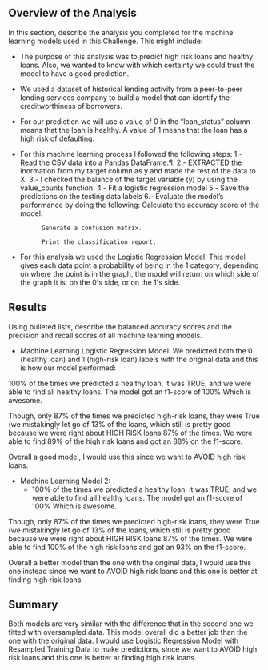 
## Overview of the Analysis

In this section, describe the analysis you completed for the machine learning models used in this Challenge. This might include:

* The purpose of this analysis was to predict high risk loans and healthy loans. Also, we wanted to know with which certainty we could
trust the model to have a good prediction.
* We used a dataset of historical lending activity from a peer-to-peer lending services company to build a model that can identify the
creditworthiness of borrowers.
* For our prediction we will use a value of 0 in the “loan_status” column means that the loan is healthy. A value of 1 means that the loan has a high risk of defaulting.
* For this machine learning process I followed the following steps:
        1.- Read the CSV data into a Pandas DataFrame.¶.
        2.- EXTRACTED the inormation from my target column as y and made the rest of the data to X.
        3.- I checked the balance of the target variable (y) by using the value_counts function.
        4.- Fit a logistic regression model
        5.- Save the predictions on the testing data labels
        6.-  Evaluate the model’s performance by doing the following:
            Calculate the accuracy score of the model.

            Generate a confusion matrix.

            Print the classification report.
* For this analysis we used the Logistic Regression Model. This model gives each data point a probability of being in the 1 category, depending on where the point is in the graph, the model will return on which side of the graph it is, on the 0's side, or on the 1's side. 

## Results

Using bulleted lists, describe the balanced accuracy scores and the precision and recall scores of all machine learning models.

* Machine Learning Logistic Regression Model:
 We predicted both the 0 (healthy loan) and 1 (high-risk loan) labels with the original data and this is how our model performed:

100% of the times we predicted a healthy loan, it was TRUE, and we were able to find all healthy loans. The model got an f1-score of 100% Which is awesome.

Though, only 87% of the times we predicted high-risk loans, they were True (we mistakingly let go of 13% of the loans, which still is pretty good because we were right about HIGH RISK loans 87% of the times. We were able to find 89% of the high risk loans and got an 88% on the f1-score.

Overall a good model, I would use this since we want to AVOID high risk loans.



* Machine Learning Model 2:
  * 100% of the times we predicted a healthy loan, it was TRUE, and we were able to find all healthy loans. The model got an f1-score of 100% Which is awesome.

Though, only 87% of the times we predicted high-risk loans, they were True (we mistakingly let go of 13% of the loans, which still is pretty good because we were right about HIGH RISK loans 87% of the times. We were able to find 100% of the high risk loans and got an 93% on the f1-score.

Overall a better model than the one with the original data, I would use this one instead since we want to AVOID high risk loans and this one is better at finding high risk loans.

## Summary

Both models are very similar with the difference that in the second one we fitted with oversampled data. This model overall did a better job than the one with the original data. I would use Logistic Regression Model with Resampled Training Data to make predictions, since we want to AVOID high risk loans and this one is better at finding high risk loans. 

